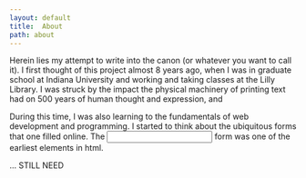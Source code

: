 ```yaml
---
layout: default
title:  About
path: about
---
```

Herein lies my attempt to write into the canon (or whatever you want to call it). I first thought of this project almost 8 years ago, when I was in graduate school at Indiana University and working and taking classes at the Lilly Library. I was struck by the impact the physical machinery of printing text had on 500 years of human thought and expression, and

During this time, I was also learning to the fundamentals of web development and programming. I  started to think about the ubiquitous forms that one filled online. The <input> form was one of the earliest elements in html.

... STILL NEED
